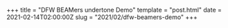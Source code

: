 +++
title = "DFW BEAMers undertone Demo"
template = "post.html"
date = 2021-02-14T02:00:00Z
slug = "2021/02/dfw-beamers-demo"
+++
